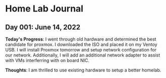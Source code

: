 # Home Lab Journal

## Day 001: June 14, 2022

**Today's Progress**: I went through old hardware and determined the best candidate for proxmox. I downloaded the ISO and placed it on my Ventoy USB. I will install Proxmox tomorrow and setup network configuration for our network. Additionally, I will add an additional network adapter to assist with VMs interferring with on board NIC. 

**Thoughts**: I am thrilled to use existing hardware to setup a better homelab. 
